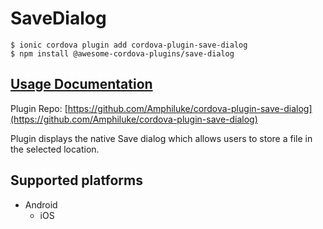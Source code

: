 # SaveDialog

```
$ ionic cordova plugin add cordova-plugin-save-dialog
$ npm install @awesome-cordova-plugins/save-dialog
```

## [Usage Documentation](https://danielsogl.gitbook.io/awesome-cordova-plugins/plugins/save-dialog/)

Plugin Repo: [https://github.com/Amphiluke/cordova-plugin-save-dialog](https://github.com/Amphiluke/cordova-plugin-save-dialog)

Plugin displays the native Save dialog which allows users to store a file in the selected location.

## Supported platforms

- Android
  - iOS
  


